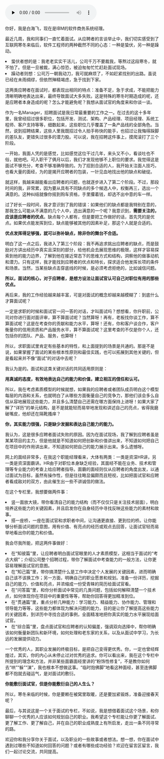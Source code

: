 <audio id="audio" title="开篇词 | 面试，这样做会功到自然成" controls="" preload="none"><source id="mp3" src="https://static001.geekbang.org/resource/audio/0e/df/0e51b7abd0541e1a80232d25e8d573df.mp3"></audio>

你好，我是白海飞，现在是IBM的软件商务系统经理。

最近几周，我和同事们一直忙着面试。从应聘者的言谈举止中，我们切实感受到了互联网寒冬来临后，软件工程师的两种截然不同的心态：一种是蛰伏，另一种是躁动。

<li>
蛰伏者想的是：我老老实实干活儿，公司千万不要裁我，等熬过这段寒冬，就不怕了。但是一旦被裁，满心惊恐，被迫匆匆忙忙赶赴面试现场。
</li>
<li>
躁动者则想：公司万一朝我动刀，我可就麻烦了，不如赶紧找别的出路。虽说已经在未雨绸缪，但依然殚精竭虑，急于找到下家。
</li>

这两类应聘者在面试时，都表现出相同的特点：准备不足，急于求成，不能把能力清晰明确地表达出来，最终导致面试大多失败。这是特殊的寒冬时期造成的呢，还是应聘者本身造成的呢？怎么才能避免呢？我想从面试官的角度来和你谈一谈。

作为一名Manager，招聘面试是我日常最重要的工作之一。在过去的这十多年里，我曾经招过很多职位，包括开发、测试、架构、产品经理、项目经理、系统工程师、客户支持等等，细数起来，这些职位几乎覆盖了一条产品线的全部角色。当然，说到招聘结果，这些人里我既招过令人拍手称快的能手，也招过让我悔得跺脚的差队友，更错失过很多的潜力股。可以说，我在招聘这件事上，摸爬滚打了三个阶段。

一开始，我面人凭的是感觉，比如感觉这位干过几年，来头又不小，看谈吐也不俗，就他吧。可入职干了俩月以后，我们才发现他够不上职位的要求。我觉得这是面试不够充分，考查不够准确导致的。为了招到合适的人，我开始关注面人技巧，也看大量的面经，为的是揭开应聘者的包装，一针见血地找出他的缺点和破绽。

就这样，我越来越能看出应聘者的问题，也就逐步进入了第二个阶段。不过，那段时间的我，非常累，因为要从具有不同缺点的多个候选人中，权衡再三，选出一个满意的。这种纠结就像你摇到购车资格，手里攥着钱，却选不出中意的车一样。

过了好长一段时间，我才意识到了我的错误：如果他们的缺点都是我特别在意的，那我怎么可能从不满意的几个人中，选出满意的一个呢？我意识到，**需要关注的，应该是应聘者的优点**。缺点每个人都有，但是要把工作做好的话，首先凭的是优点。如果优点能发挥到位，缺点能够被其他的因素补足，那这个人就是合适的。

**优点发挥得足够强，就可以弥补缺点，除非你的舞台不合适。**

明白了这一点之后，我进入了第三个阶段：我不再追求挑出应聘者的缺点，而是鼓励对方讲出经历中真实且深刻的部分，给他机会去展现思维的极限，这样才容易探索到他的能力边界，了解到他在接近常态下的思维方式和结构，洞察他的做事动机和潜力。只有这样，我才能找到应聘者的优点和特长，探求适合他发挥长项的条件和场景。当然，当某些缺点击穿底线的时候，是必须考虑拒绝的，比如诚信问题。

**所以，面试的核心，对于应聘者，是想方设法让面试官认可自己对职位有用的那些优点。**

再后来，我的工作经验越来越丰富，可是对面试的概念却越来越模糊了：到底什么才算面试呢？

一定是求职的时候和面试官一问一答的对话，才叫面试吗？想想看，你升职前，公司对你进行面对面评审，算不算面试呢？当然算呀！再有，老板找你谈工作，算不算面试呢？这是在考查你的贡献和能力水平，算呀！还有，你和客户谈合作，客户衡量你的信用资质和产品服务水平，算不算面试呢？这里考查的不仅是你个人，还包括你的团队、产品、服务，也算呀！

所以，求职面试里肯定有些基本的特性，和上面提到的场景是共通的。那是不是说，如果掌握了面试的某些根本性原则和最佳实践，也可以拓展到其他关键的，但是看起来并不像“面试”的对话中去呢？

我认为是的。面试和这类关键对话的共同适用原则是：

> 
**用真诚的态度，有效地表达自己的能力和价值，建立相互的信任和认可。**


所以，我在考虑素质模型的时候就想，如果我的应聘者或者团队成员明白这个模型每层的内涵和关系，也就明白了从哪些方面衡量自己的竞争力，那他们该会多么自信从容地展现这些能力，并且多么清楚自己还需在哪方面保持上进呀！如果大家了解了“详历”的单元结构，是不是就能轻而易举地发现和讲述自己的亮点，省得我磨破嘴皮，他却还在隔靴搔痒？

**你，其实能力很强，只是缺少发掘和表达自己能力的能力。**

我认为，这是很多应聘者面试失败的原因。因为在面试现场，我了解到应聘者虽是某某项目的主力，但是他就是不知道如何把创新和价值讲出来，不知道如何把自己在项目中的作用讲出来，不知道如何把自己的能力展示出来。多么遗憾呀。

网上的面经非常多，在我这个职能经理看来，大体有两类：一类是资深HR讲，另一类是资深面霸讲。HR由于对职位本身缺乏经验，其面经不能在业务、技术和管理等专业能力的考查上给应聘者指导。面霸的面经则仅从应聘者的角度出发，以通过面试为目标，虽然有操作性，但是往往略显偏颇而且短视，比如把面试官和应聘者看成敌对的双方，由此催生出一些不讲诚信的做法。

在这个专栏里，我想要做两件事：

<li>
竖一面放大镜，带你看清自己的能力结构（而不仅仅只是关注技术层面），明白培养这些能力的关键因素，并且启发你在自身经历中寻找反映这些能力的素材和故事。
</li>
<li>
搭一座桥，一座在面试官和求职者中间，让沟通更直接、更到位的桥。让你能够分析面试问题的意图，用有价值、有亮点的经历或观点去回答，让面试官轻而易举地看出你的能力和价值。
</li>

我会尽我所能，把这两件事做好：

<li>
在“知彼篇”里，让应聘者明白面试官眼里的人才素质模型，这相当于面试的“考点大纲”；介绍公司整个招聘过程，带你了解面试中考查能力的一般方法，让你更容易理解面试官的意图。
</li>
<li>
在“知己篇”里，带你搞清楚什么是工作中决定个人发展的关键因素，进而明确自己该不该换工作；另一方面，明确自己的职业愿景和规划。准备一份详历，挖掘自己的能力、价值和亮点，并浓缩成一份受青睐的简历给面试官看。
</li>
<li>
在“问答篇”里，和你分析面试中常见的几类问题，包括如何解释清楚一个技术点，如何体现你在项目中的重要性等等，帮助你回答得更加精准到位。
</li>
<li>
在“贯通篇”里，重点分析几种能力：学习能力、精益能力、协作能力、管理和领导能力等等，这些能力都体现为解决问题的能力，目的是让你了解提高这些能力的关键因素，到详历中寻找合适的事例，全面精准地把你真实的能力水平展现给面试官。
</li>
<li>
在“综合篇”里，盘点面试官和应聘者的认知偏差，强调双向选择中，帮你明确该如何衡量新团队和新环境，如何处理和老东家的关系，以及从面试中学习，为长远的发展提供动力。
</li>

一个优秀的人，其职业发展的终极目标，是把自己变得更优秀。你，一定也曾经辉煌过，其实，你的内心从未停止过对优秀的追求。你可以看出来，我在这个专栏中所提到的理念和方法，并非某些面霸面经里讲的“粉饰性修复”，不是教你如何去“哄”“躲”“演”，我也根本不想做这事。“临时抱佛脚”地看这种面经，甚至连佛脚都不抱就去碰运气，是对面试的敷衍。

**你能敷衍面试官，但是你能敷衍自己的人生么？**

所以，寒冬来临的时候，你是要赖在被窝里取暖，还是要加紧锻炼，准备迎接春天呢？

最后，与其说这是一个关于面试的专栏，不如说，我是想借着面试这个场景，和你聊聊一个优秀的人应该如何规划自己的职业。我希望这个专栏能让你更了解面试、更了解工作、更了解自己，并在自己的职业成熟度上有所启发，走出一条不同寻常的路。

欢迎你和我分享你关于面试，以及职业的一些故事或者想法。想一想，你在面试中遇到过哪些不知道如何回答的问题？或者有哪些成功经验？欢迎在留言区留言，我们一起讨论交流，共同提高。


